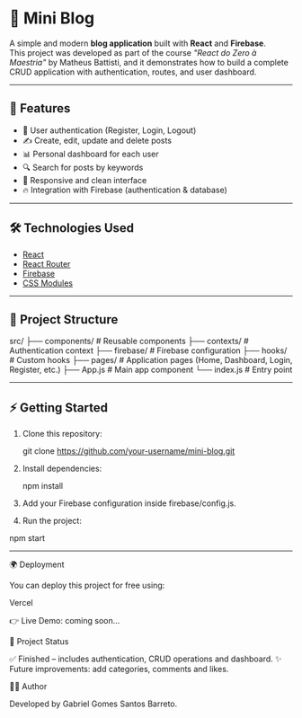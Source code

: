 # 📝 Mini Blog

A simple and modern **blog application** built with **React** and **Firebase**.  
This project was developed as part of the course _"React do Zero à Maestria"_ by Matheus Battisti, and it demonstrates how to build a complete CRUD application with authentication, routes, and user dashboard.

---

## 🚀 Features

- 🔑 User authentication (Register, Login, Logout)
- ✍️ Create, edit, update and delete posts
- 📊 Personal dashboard for each user
- 🔍 Search for posts by keywords
- 🎨 Responsive and clean interface
- 🔥 Integration with Firebase (authentication & database)

---

## 🛠️ Technologies Used

- [React](https://react.dev/)
- [React Router](https://reactrouter.com/)
- [Firebase](https://firebase.google.com/)
- [CSS Modules](https://github.com/css-modules/css-modules)

---

## 📂 Project Structure

src/
├── components/ # Reusable components
├── contexts/ # Authentication context
├── firebase/ # Firebase configuration
├── hooks/ # Custom hooks
├── pages/ # Application pages (Home, Dashboard, Login, Register, etc.)
├── App.js # Main app component
└── index.js # Entry point

---

## ⚡ Getting Started

1. Clone this repository:

   git clone https://github.com/your-username/mini-blog.git

2. Install dependencies:

   npm install

3. Add your Firebase configuration inside firebase/config.js.

4. Run the project:

npm start

---

🌍 Deployment

You can deploy this project for free using:

Vercel

👉 Live Demo: coming soon...

📌 Project Status

✅ Finished – includes authentication, CRUD operations and dashboard.
✨ Future improvements: add categories, comments and likes.

👨‍💻 Author

Developed by Gabriel Gomes Santos Barreto.
